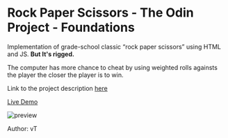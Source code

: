 # Rock Paper Scissors - The Odin Project - Foundations
Implementation of grade-school classic “rock paper scissors” using HTML and JS.
**But It's rigged.**

The computer has more chance to cheat by using weighted rolls againsts the player the closer the player is to win.

Link to the project description [here](https://www.theodinproject.com/lessons/foundations-rock-paper-scissors)

[Live Demo](https://ng9891.github.io/my-odin-project/foundation/rock_paper_scissor/)

![preview](https://drive.google.com/uc?id=1aF_MWcrubYqUlVR4TWJbY-BJg3Z1CD67)

Author: vT